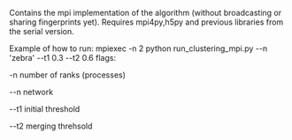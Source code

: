 Contains the mpi implementation of the algorithm (without broadcasting or sharing fingerprints yet). Requires mpi4py,h5py and previous libraries from the serial version.

Example of how to run:
mpiexec -n 2 python run_clustering_mpi.py --n 'zebra' --t1 0.3 --t2 0.6
flags:

-n number of ranks (processes)

--n network

--t1 initial threshold

--t2 merging threhsold
